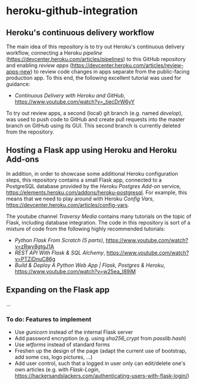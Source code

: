 # heroku-github-integration

## Heroku's continuous delivery workflow

The main idea of this repository is to try out Heroku's continuous delivery workflow, connecting a Heroku *pipeline* (https://devcenter.heroku.com/articles/pipelines) to this GitHub repository and enabling *review apps* (https://devcenter.heroku.com/articles/review-apps-new) to review code changes in apps separate from the public-facing production app. To this end, the following excellent tutorial was used for guidance:
- *Continuous Delivery with Heroku and GitHub*, https://www.youtube.com/watch?v=_tiecDrW6yY

To try out review apps, a second (local) git branch (e.g. named *develop*), was used to push code to GitHub and create pull requests into the master branch on GitHub using its GUI. This second branch is currently deleted from the repository.


## Hosting a Flask app using Heroku and Heroku Add-ons

In addition, in order to showcase some additional Heroku configuration steps, this repository contains a small Flask app, connected to a PostgreSQL database provided by the *Heroku Postgres Add-on* service, https://elements.heroku.com/addons/heroku-postgresql. For example, this means that we need to play around with Heroku *Config Vars*, https://devcenter.heroku.com/articles/config-vars.


The youtube channel *Traversy Media* contains many tutorials on the topic of Flask, including database integration. The code in this repository is sort of a mixture of code from the following highly recommended tutorials:
- *Python Flask From Scratch (5 parts)*, https://www.youtube.com/watch?v=zRwy8gtgJ1A
- *REST API With Flask & SQL Alchemy*, https://www.youtube.com/watch?v=PTZiDnuC86g
- *Build & Deploy A Python Web App | Flask, Postgres & Heroku*, https://www.youtube.com/watch?v=w25ea_I89iM


## Expanding on the Flask app

...


### To do: Features to implement

- Use *gunicorn* instead of the internal Flask server
- Add password encryption (e.g. using *sha256_crypt* from *passlib.hash*)
- Use *wtforms* instead of standard forms
- Freshen up the design of the page (adapt the current use of bootstrap, add some css, logo pictures, ...)
- Add user control, such that a logged in user only can edit/delete one's own articles (e.g. with *Flask-Login*, https://hackersandslackers.com/authenticating-users-with-flask-login/)


